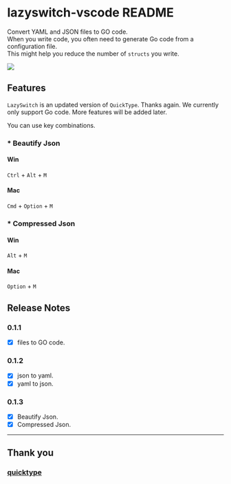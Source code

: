 # lazyswitch-vscode README

Convert YAML and JSON files to GO code.  
When you write code, you often need to generate Go code from a configuration file.  
 This might help you reduce the number of `structs` you write.

![](images/main.gif)

## Features

`LazySwitch` is an updated version of `QuickType`. Thanks again. We currently only support Go code. More features will be added later.  


You can use key combinations.  
### * Beautify Json
#### Win
`Ctrl` +  `Alt`  + `M`  

#### Mac
`Cmd` + `Option` + `M`  

### * Compressed Json
#### Win
`Alt`  + `M`  

#### Mac
`Option` + `M`  


## Release Notes

### 0.1.1

- [x] files to GO code.  

### 0.1.2

- [x] json to yaml.
- [x] yaml to json.

### 0.1.3

- [x] Beautify Json.
- [x] Compressed Json.  

-----------------------------------------------------------------------------------------------------------
## Thank you
### [quicktype](https://github.com/quicktype/quicktype-vscode)
